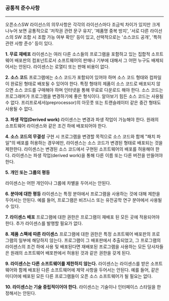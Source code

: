 ### 공통적 준수사항

---

오픈소스SW 라이선스의 의무사항은 각각의 라이선스마다 조금씩 차이가 있지만 크게 나누어 보면 공통적으로 '저작권 관련 문구 유지', '제품명 중복 방지', '서로 다른 라이선스의 SW 조합 시 조합 가능 여부 확인' 등이 있고, 선택적으로는 '소스코드 공개', '특허관련 사항 준수' 등이 있다.

**1. 무료 재배포** 
라이센스는 여러 다른 소스들의 프로그램을 포함하고 있는 집합적 소프트웨어 배포판의 컴포넌트로서 소프트웨어의 판매나 기부에 대해서 그 어떤 누구도 배제되어서는 안된다. 라이센스는 로열티 또는 판매 비용이 없다.

**2. 소스 코드** 
프로그램에는 소스 코드가 포함되어 있어야 하며 소스 코드 형태와 컴파일이 완료된 형태로 배포될 수 있어야 한다. 특정 형태의 제품이 소스 코드로 배포되지 않으면 소스 코드를 구매해야 하며 인터넷을 통해 무료로 다운로드 해야 한다. 소스 코드는 프로그래머가 프로그램을 변경하기에 좋은 형식이다. 알아보기 힘든 소스 코드는 사용될 수 없다. 프리프로세서(preprocessor)의 아웃풋 또는 트랜슬레이터 같은 중간 형태도 사용될 수 없다.

**3. 파생 작업(Derived work)**
라이센스는 변경과 파생 작업이 가능해야 한다. 원래의 소프트웨어 라이센스와 같은 조건 하에 배포되어야 한다.

**4. 소스 코드의 무결성** 
구현 시 프로그램을 변경할 목적으로 소스 코드와 함께 "패치 파일"의 배포를 허용하는 경우에만, 라이센스는 소스 코드가 변경된 형태로 배포되는 것을 제한한다. 라이센스는 변경된 소스 코드에서 구현된 소프트웨어의 배포를 허용해야 한다. 라이센스는 파생 작업(derived work)을 통해 다른 이름 또는 다른 버전을 만들어야 한다.

**5. 개인 또는 그룹의 평등** 

라이센스는 어떤 개인이나 그룹에 차별을 두어서는 안된다.

**6. 분야에 대한 평등** 
라이센스는 특정 분야에서 프로그램을 사용하는 것에 대해 제한을 두어서는 안된다. 예를 들어, 프로그램은 비즈니스 또는 유전공학 연구 분야에서 사용될 수 있다.

**7. 라이센스 배포**
프로그램에 대한 권한은 프로그램이 재배포 된 모든 곳에 적용되어야 한다. 추가 라이센스를 발행할 필요가 없다.

**8. 제품 스팩에 따른 라이센스** 
프로그램에 대한 권한은 특정 소프트웨어 배포판의 프로그램의 일부에 해당하지 않는다. 프로그램이 그 배포판에서 추출되었고, 그 프로그램의 라이센스의 조건 하에 사용 및 배포된다면 재배포된 프로그램을 사용하는 모든 당사자들은 원래의 소프트웨어 배포판에서 허용된 것과 같은 권한을 갖게 된다.

**9. 라이센스는 다른 소프트웨어를 제한하지 않는다.** 
라이센스는 라이센스를 받은 소프트웨어와 함께 배포된 다른 소프트웨어에 제약 사항을 두어서는 안된다. 예를 들어, 같은 미디어에 배포된 모든 다른 프로그램들이 오픈 소스 소프트웨어가 될 필요는 없다.

**10. 라이센스는 기술 중립적이어야 한다.** 
라이센스는 기술이나 인터페이스 스타일을 한정해서는 안된다.